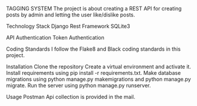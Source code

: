 TAGGING SYSTEM The project is about creating a REST API for creating posts by admin and letting the user like/dislike posts.

Technology Stack Django Rest Framework SQLite3

API Authentication Token Authentication

Coding Standards I follow the Flake8 and Black coding standards in this project.

Installation Clone the repository Create a virtual environment and activate it. Install requirements using pip install -r requirements.txt. Make database migrations using python manage.py makemigrations and python manage.py migrate. Run the server using python manage.py runserver.

Usage Postman Api collection is provided in the mail.
